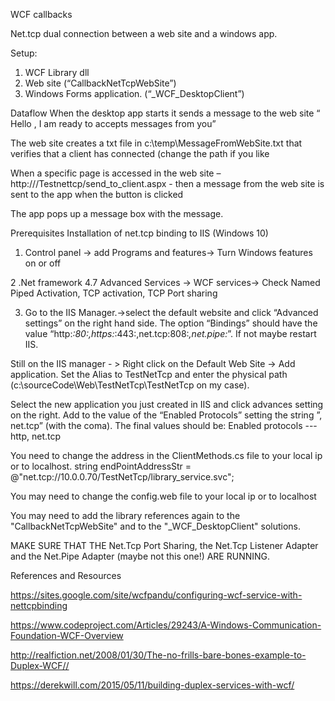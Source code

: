 
WCF callbacks

Net.tcp dual connection between a web site and a windows app.

Setup:
1. WCF Library dll
2. Web site   (“CallbackNetTcpWebSite”)
3. Windows Forms application. (“_WCF_DesktopClient”)


Dataflow
When the desktop app starts it sends a message to the web site “ Hello , I am ready to accepts messages from you”  
 
The web site creates a txt file in c:\temp\MessageFromWebSite.txt that verifies that a client has connected (change the path if you like

When a specific page is accessed in the web site –
http://<your local IP>/Testnettcp/send_to_client.aspx -  then a message from the web site is sent to the app when the button is clicked

The app pops  up a message box with the message.

Prerequisites
Installation of net.tcp binding to IIS (Windows 10)

1. Control panel → add Programs and features→ Turn Windows features on or off

2 .Net framework 4.7 Advanced Services → WCF services→ Check Named Piped Activation, TCP activation, TCP Port sharing

3. Go to the IIS Manager.→select the default website and click “Advanced settings” on the right hand side.
The option “Bindings” should have the value “http:*:80:,https:*:443:,net.tcp:808:*,net.pipe:*”. If not maybe restart IIS.

Still on the IIS manager - > Right click on the Default Web Site → Add application. Set the Alias to TestNetTcp and enter the physical path (c:\sourceCode\Web\TestNetTcp\TestNetTcp   on my case).

Select the new application you just created in IIS and click advances setting on the right. Add to the value of the “Enabled Protocols” setting the string ”, net.tcp” (with the coma). The final values should  be:
Enabled protocols   --- http, net.tcp

You need to change the address in the ClientMethods.cs file to your local ip or to localhost.
    string endPointAddressStr = @"net.tcp://10.0.0.70/TestNetTcp/library_service.svc";

You may need to change the config.web file to your local ip or to localhost 
<add baseAddress="net.tcp:/localhost/implementclass" />  

You may need to add the library references again to the "CallbackNetTcpWebSite" and to the "_WCF_DesktopClient" solutions.

MAKE SURE THAT THE Net.Tcp Port Sharing, the Net.Tcp Listener Adapter and the Net.Pipe Adapter (maybe not this one!) ARE RUNNING.



References and Resources

https://sites.google.com/site/wcfpandu/configuring-wcf-service-with-nettcpbinding

https://www.codeproject.com/Articles/29243/A-Windows-Communication-Foundation-WCF-Overview


http://realfiction.net/2008/01/30/The-no-frills-bare-bones-example-to-Duplex-WCF//

https://derekwill.com/2015/05/11/building-duplex-services-with-wcf/





